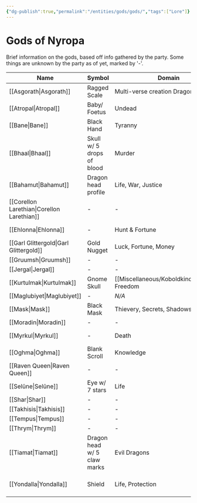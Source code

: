 ```yaml
---
{"dg-publish":true,"permalink":"/entities/gods/gods/","tags":["Lore"]}
---
```


# Gods of Nyropa
Brief information on the gods, based off info gathered by the party. Some things are unknown by the party as of yet, marked by '-'.

| Name                   | Symbol                      | Domain                            | Race           | Algn | Power             | Ded | Dominion                                | Plane              |
| ---------------------- | --------------------------- | --------------------------------- | -------------- | ---- | ----------------- | --- | --------------------------------------- | ------------------ |
| [[Asgorath\|Asgorath]]           | Ragged Scale                | Multi-verse creation Dragon Deity | [[Primordial\|Primordial]] | N    | [[Overgod\|Overgod]]       | -   | -                                       |                    |
| [[Atropal\|Atropal]]            | Baby/ Foetus                | Undead                            | [[Godling\|Godling]]    | NE   | -                 | -   | N/A                                     | [[Ethereal Plane\|Ethereal Plane]] |
| [[Bane\|Bane]]               | Black Hand                  | Tyranny                           | Human          | LE   | [[Quasi-Deity\|Quasi-Deity]]   | Y   | -                                       | -                  |
| [[Bhaal\|Bhaal]]              | Skull w/ 5 drops of blood   | Murder                            | Human          | NE   | [[Quasi-Deity\|Quasi-Deity]]   | Y   | -                                       | -                  |
| [[Bahamut\|Bahamut]]            | Dragon head profile         | Life, War, Justice                | Dragon         | LG   | [[Lesser Deity\|Lesser Deity]]  | N   | -                                       | -                  |
| [[Corellon Larethian\|Corellon Larethian]] | -                           | -                                 | -              | -    | -                 | -   | -                                       | -                  |
| [[Ehlonna\|Ehlonna]]            | -                           | Hunt & Fortune                    | -              | -    | [[Lesser Deity\|Lesser Deity]]  | N   | [[Beastlands\|Beastlands]]                          | [[Feywild\|Feywild]]        |
| [[Garl Glittergold\|Garl Glittergold]]   | Gold Nugget                 | Luck, Fortune, Money              | Gnome          | LG   | [[Quasi-Deity\|Quasi-Deity]]   | N   | -                                       | -                  |
| [[Gruumsh\|Gruumsh]]            | -                           | -                                 | -              | -    | -                 | -   | -                                       | -                  |
| [[Jergal\|Jergal]]             | -                           | -                                 | -              | -    | -                 | -   | -                                       | -                  |
| [[Kurtulmak\|Kurtulmak]]          | Gnome Skull                 | [[Miscellaneous/Koboldkind\|Kobolds]], Freedom  | Kobold         | CE   | [[Quasi-Deity\|Quasi-Deity]]   | N   | N/A                                     | [[Nine Hells\|Nine Hells]]     |
| [[Maglubiyet\|Maglubiyet]]         | -                           | *N/A*                             | Goblin         | -    | -                 | Y   | -                                       | -                  |
| [[Mask\|Mask]]               | Black Mask                  | Thievery, Secrets, Shadows        | -              | CN   | [[Lesser Deity\|Lesser Deity]]  | -   | -                                       | -                  |
| [[Moradin\|Moradin]]            | -                           | -                                 | -              | -    | -                 | -   | -                                       | -                  |
| [[Myrkul\|Myrkul]]             | -                           | Death                             | Human          | -    | [[Greater Deity\|Greater Deity]] | -   | -                                       | -                  |
| [[Oghma\|Oghma]]              | Blank Scroll                | Knowledge                         | -              | -    | -                 | -   | -                                       | -                  |
| [[Raven Queen\|Raven Queen]]        | -                           | -                                 | -              | -    | -                 | N   | -                                       | [[Shadowfell\|Shadowfell]]     |
| [[Selûne\|Selûne]]             | Eye w/ 7 stars              | Life                              | [[Primordial\|Primordial]] | CG   | [[Greater Deity\|Greater Deity]] | Y   | -                                       | -                  |
| [[Shar\|Shar]]               | -                           | -                                 | -              | -    | -                 | -   | -                                       | -                  |
| [[Takhisis\|Takhisis]]           | -                           | -                                 | -              | CE   | -                 | -   | [[The Abyss\|The Abyss]]                           | -                  |
| [[Tempus\|Tempus]]             | -                           | -                                 | -              | -    | -                 | -   | -                                       | -                  |
| [[Thrym\|Thrym]]              | -                           | -                                 | -              | -    | -                 | -   | -                                       | -                  |
| [[Tiamat\|Tiamat]]             | Dragon head w/ 5 claw marks | Evil Dragons                      | Dragon         | LE   | [[Lesser Deity\|Lesser Deity]]  | N   | [[Nine Hells\|Nine Hells]]                          | [[Nine Hells\|Nine Hells]]     |
| [[Yondalla\|Yondalla]]           | Shield                      | Life, Protection                  | Human          | LG   | [[Lesser Deity\|Lesser Deity]]  | N   | [[Feywild\|Feywild]], [[Ysgard\|Ysgard]], [[Beastlands\|Beastlands]] | [[Feywild\|Feywild]]        |

